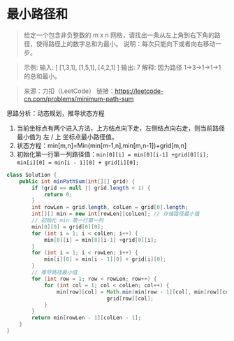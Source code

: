 ﻿# 最小路径和
>给定一个包含非负整数的 m x n 网格，请找出一条从左上角到右下角的路径，使得路径上的数字总和为最小。
说明：每次只能向下或者向右移动一步。

>示例:
输入:
[
  [1,3,1],
  [1,5,1],
  [4,2,1]
]
输出: 7
解释: 因为路径 1→3→1→1→1 的总和最小。

>来源：力扣（LeetCode）
链接：https://leetcode-cn.com/problems/minimum-path-sum

思路分析：动态规划，推导状态方程

1. 当前坐标点有两个进入方法，上方结点向下走，左侧结点向右走，则当前路径最小值为 左 / 上 坐标点最小路径值。
2. 状态方程：min[m,n]=Min(min[m-1,n],min[m,n-1])+grid[m,n]
3. 初始化第一行第一列路径值：`min[0][i] = min[0][i-1] +grid[0][i];` `min[i][0] = min[i - 1][0] + grid[i][0];`
```java
class Solution {
    public int minPathSum(int[][] grid) {
        if (grid == null || grid.length < 1) {
            return 0;
        }
        int rowLen = grid.length, colLen = grid[0].length;
        int[][] min = new int[rowLen][colLen]; // 存储路径最小值
        // 初始化 min 第一行第一列
        min[0][0] = grid[0][0];
        for (int i = 1; i < colLen; i++) {
            min[0][i] = min[0][i-1] +grid[0][i];
        }
        for (int i = 1; i < rowLen; i++) {
            min[i][0] = min[i - 1][0] + grid[i][0];
        }
        // 推导路径最小值
        for (int row = 1; row < rowLen; row++) {
            for (int col = 1; col < colLen; col++) {
                min[row][col] = Math.min(min[row - 1][col], min[row][col - 1]) +
                                grid[row][col];
            }
        }
        return min[rowLen - 1][colLen - 1];
    }
}
```

